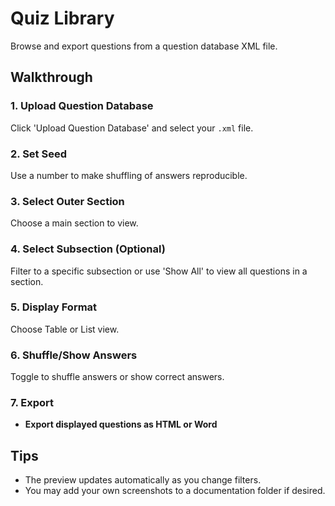 # Quiz Library

Browse and export questions from a question database XML file.

## Walkthrough

### 1. Upload Question Database
Click 'Upload Question Database' and select your `.xml` file.

### 2. Set Seed
Use a number to make shuffling of answers reproducible.

### 3. Select Outer Section
Choose a main section to view.

### 4. Select Subsection (Optional)
Filter to a specific subsection or use 'Show All' to view all questions in a section.

### 5. Display Format
Choose Table or List view.

### 6. Shuffle/Show Answers
Toggle to shuffle answers or show correct answers.

### 7. Export
- **Export displayed questions as HTML or Word**

## Tips
- The preview updates automatically as you change filters.
- You may add your own screenshots to a documentation folder if desired.
